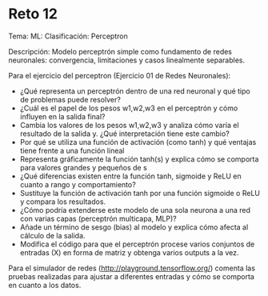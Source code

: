# Reto 12

Tema: ML: Clasificación: Perceptron

Descripción: Modelo perceptrón simple como fundamento de redes neuronales: convergencia, limitaciones y casos linealmente separables.
	
Para el ejercicio del perceptron (Ejercicio 01 de Redes Neuronales):
- ¿Qué representa un perceptrón dentro de una red neuronal y qué tipo de problemas puede resolver?
- ¿Cuál es el papel de los pesos  w1,w2,w3  en el perceptrón y cómo influyen en la salida final?
- Cambia los valores de los pesos w1,w2,w3 y analiza cómo varía el resultado de la salida y. ¿Qué interpretación tiene este cambio?
- Por qué se utiliza una función de activación (como tanh) y qué ventajas tiene frente a una función lineal
- Representa gráficamente la función tanh(s) y explica cómo se comporta para valores grandes y pequeños de s
- ¿Qué diferencias existen entre la función tanh, sigmoide y ReLU en cuanto a rango y comportamiento?
- Sustituye la función de activación tanh por una función sigmoide o ReLU y compara los resultados.
- ¿Cómo podría extenderse este modelo de una sola neurona a una red con varias capas (perceptrón multicapa, MLP)?
- Añade un término de sesgo (bias) al modelo y explica cómo afecta al cálculo de la salida.
- Modifica el código para que el perceptrón procese varios conjuntos de entradas (X) en forma de matriz y obtenga varios outputs a la vez.

Para el simulador de redes (http://playground.tensorflow.org/) comenta las pruebas realizadas para ajustar a diferentes entradas y cómo se comporta en cuanto a los datos.
